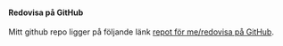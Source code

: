 #### Redovisa på GitHub

Mitt github repo ligger på följande länk [repot för me/redovisa på GitHub](https://github.com/UnsinkableSam/DesignV2).
